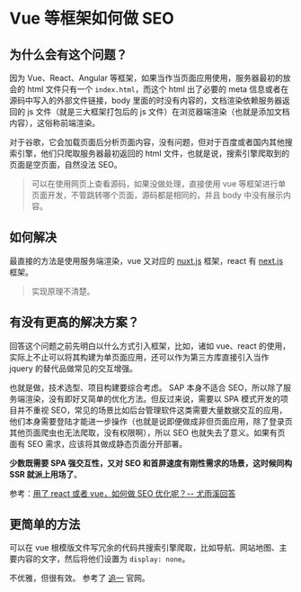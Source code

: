 # Vue 等框架如何做 SEO

## 为什么会有这个问题？

因为 Vue、React、Angular 等框架，如果当作当页面应用使用，服务器最初的放会的 html 文件只有一个 `index.html`，而这个 html 出了必要的 meta 信息或者在源码中写入的外部文件链接，body 里面的时没有内容的，文档渲染依赖服务器返回的 js 文件（就是三大框架打包后的 js 文件）在浏览器端渲染（也就是添加文档内容），这俗称前端渲染。

对于谷歌，它会加载页面后分析页面内容，没有问题，但对于百度或者国内其他搜索引擎，他们只爬取服务器最初返回的 html 文件，也就是说，搜索引擎爬取到的页面是空页面，自然没法 SEO。

> 可以在使用网页上查看源码，如果没做处理，直接使用 vue 等框架进行单页面开发，不管跳转哪个页面，源码都是相同的，并且 body 中没有展示内容。

## 如何解决

最直接的方法是使用服务端渲染，vue 又对应的 [nuxt.js](https://github.com/nuxt/nuxt.js) 框架，react 有 [next.js](https://github.com/zeit/next.js/) 框架。

> 实现原理不清楚。

## 有没有更高的解决方案？

回答这个问题之前先明白以什么方式引入框架，比如，诸如 vue、react 的使用，实际上不止可以将其构建为单页面应用，还可以作为第三方库直接引入当作 jquery 的替代品做常见的交互增强。

也就是做，技术选型、项目构建要综合考虑。 SAP 本身不适合 SEO，所以除了服务端渲染，没有即好又简单的优化方法。但反过来说，需要以 SPA 模式开发的项目并不重视 SEO，常见的场景比如后台管理软件这类需要大量数据交互的应用，他们本身需要登陆才能进一步操作（也就是说即便做成非但页面应用，除了登录页其他页面爬虫也无法爬取，没有权限啊），所以 SEO 也就失去了意义。如果有页面有 SEO 需求，应该将其做成静态页面分开部署。

**少数既需要 SPA 强交互性，又对 SEO 和首屏速度有刚性需求的场景，这时候同构 SSR 就派上用场了**。

参考：[用了 react 或者 vue，如何做 SEO 优化呢？-- 尤雨溪回答](https://www.zhihu.com/question/51949678)

## 更简单的方法

可以在 vue 根模版文件写冗余的代码共搜索引擎爬取，比如导航、网站地图、主要内容的文字，然后将他们设置为 `display: none`。

不优雅，但很有效。 参考了 [追一](https://zhuiyi.ai/) 官网。
